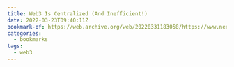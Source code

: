 ```yaml
---
title: Web3 Is Centralized (And Inefficient!)
date: 2022-03-23T09:40:11Z
bookmark-of: https://web.archive.org/web/20220331183058/https://www.neelc.org/posts/web3-centralized/
categories:
  - bookmarks
tags:
  - web3
---
```


